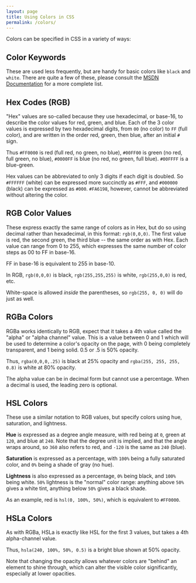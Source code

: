 ```yaml
---
layout: page
title: Using Colors in CSS
permalink: /colors/
---
```



Colors can be specified in CSS in a variety of ways:


Color Keywords
--------------

These are used less frequently, but are handy for basic colors like `black` and `white`. There are quite a few of these, please consult the <a href="http://msdn.microsoft.com/en-us/library/ie/aa358802(v=vs.85).aspx">MSDN Documentation</a> for a more complete list.


Hex Codes (RGB)
---------------

"Hex" values are so-called because they use hexadecimal, or base-16, to describe the color values for red, green, and blue. Each of the 3 color values is expressed by two hexadecimal digits, from `00` (no color) to `FF` (full color), and are written in the order red, green, then blue, after an initial `#` sign.

Thus `#FF0000` is red (full red, no green, no blue), `#00FF00` is green (no red, full green, no blue), `#0000FF` is blue (no red, no green, full blue). `#00FFFF` is a blue-green.

Hex values can be abbreviated to only 3 digits if each digit is doubled. So `#FFFFFF` (white) can be expressed more succinctly as `#FFF`, and `#000000` (black) can be expressed as `#000`. `#FA6198`, however, cannot be abbreviated without altering the color.


RGB Color Values
----------------

These express exactly the same range of colors as in Hex, but do so using decimal rather than hexadecimal, in this format: `rgb(0,0,0)`. The first value is red, the second green, the third blue -- the same order as with Hex. Each value can range from 0 to 255, which expresses the same number of color steps as 00 to FF in base-16.

FF in base-16 is equivalent to 255 in base-10.

In RGB, `rgb(0,0,0)` is black, `rgb(255,255,255)` is white, `rgb(255,0,0)` is red, etc.

White-space is allowed *inside* the parentheses, so `rgb(255, 0, 0)` will do just as well.


RGBa Colors
-----------

RGBa works identically to RGB, expect that it takes a 4th value called the "alpha" or "alpha channel" value. This is a value between 0 and 1 which will be used to determine a color's opacity on the page, with 0 being completely transparent, and 1 being solid. 0.5 or .5 is 50% opacity.

Thus, `rgba(0,0,0,.25)` is black at 25% opacity and `rgba(255, 255, 255, 0.8)` is white at 80% opacity.

The alpha value can be in decimal form but cannot use a percentage. When a decimal is used, the leading zero is optional.


HSL Colors
----------

These use a similar notation to RGB values, but specify colors using hue, saturation, and lightness.

**Hue** is expressed as a degree angle measure, with red being at `0`, green at `120`, and blue at `240`. Note that the degree unit is implied, and that the angle wraps around, so `360` also refers to red, and `-120` is the same as `240` (blue).

**Saturation** is expressed as a percentage, with `100%` being a fully saturated color, and `0%` being a shade of gray (no hue).

**Lightness** is also expressed as a percentage, `0%` being black, and `100%` being white. `50%` lightness is the "normal" color range: anything above `50%` gives a white tint, anything below `50%` gives a black shade.

As an example, red is `hsl(0, 100%, 50%)`, which is equivalent to `#FF0000`.


HSLa Colors
-----------

As with RGBa, HSLa is exactly like HSL for the first 3 values, but takes a 4th alpha-channel value.

Thus, `hsla(240, 100%, 50%, 0.5)` is a bright blue shown at 50% opacity.

Note that changing the opacity allows whatever colors are "behind" an element to shine through, which can alter the visible color significantly, especially at lower opacities.